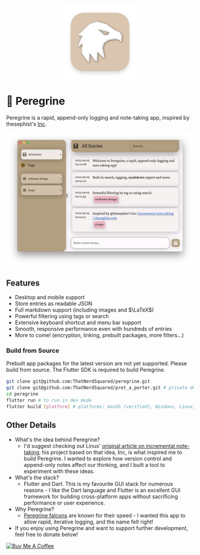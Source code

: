 <p align="center"><img src="./assets/peregrine-icon.png" width=200></p>

# 🦅 Peregrine

Peregrine is a rapid, append-only logging and note-taking app, inspired by thesephist's [Inc](https://github.com/thesephist/inc). 

<p align="center"><img src="./assets/readme-image.png" width=700></p>

## Features
- Desktop and mobile support
- Store entries as readable JSON
- Full markdown support (including images and $\LaTeX$)
- Powerful filtering using tags or search
- Extensive keyboard shortcut and menu bar support
- Smooth, responsive performance even with hundreds of entries
- More to come! (encryption, linking, prebuilt packages, more filters...)

### Build from Source
Prebuilt app packages for the latest version are not yet supported. Please build from source. The Flutter SDK is required to build Peregrine.

```bash
git clone git@github.com:ThatNerdSquared/peregrine.git
git clone git@github.com:ThatNerdSquared/pret_a_porter.git # private dependency
cd peregrine
flutter run # to run in dev mode
flutter build [platform] # platforms: macOS (verified), Windows, Linux, iOS (verified), Android
```


## Other Details
- What's the idea behind Peregrine?
    - I'd suggest checking out Linus' [original article on incremental note-taking](https://thesephist.com/posts/inc/); his project based on that idea, Inc, is what inspired me to build Peregrine. I wanted to explore how version control and append-only notes affect our thinking, and I built a tool to experiment with these ideas.
- What's the stack?
    - Flutter and Dart. This is my favourite GUI stack for numerous reasons - I like the Dart language and Flutter is an excellent GUI framework for building cross-platform apps without sacrificing performance or user experience.
- Why Peregrine?
    - [Peregrine falcons](https://en.wikipedia.org/wiki/Peregrine_falcon) are known for their speed - I wanted this app to allow rapid, iterative logging, and the name felt right!
- If you enjoy using Peregrine and want to support further development, feel free to donate below!

<a href="https://www.buymeacoffee.com/nathanyeung" target="_blank"><img src="https://cdn.buymeacoffee.com/buttons/v2/default-yellow.png" alt="Buy Me A Coffee" style="height: 60px !important;width: 217px !important;" ></a>
